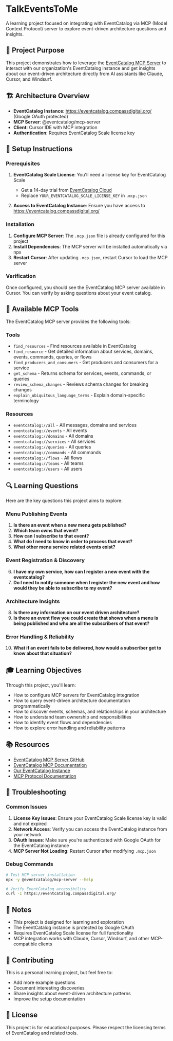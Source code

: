# TalkEventsToMe

A learning project focused on integrating with EventCatalog via MCP (Model Context Protocol) server to explore event-driven architecture questions and insights.

## 🎯 Project Purpose

This project demonstrates how to leverage the [EventCatalog MCP Server](https://github.com/event-catalog/mcp-server) to interact with our organization's EventCatalog instance and get insights about our event-driven architecture directly from AI assistants like Claude, Cursor, and Windsurf.

## 🏗️ Architecture Overview

- **EventCatalog Instance**: https://eventcatalog.compassdigital.org/ (Google OAuth protected)
- **MCP Server**: @eventcatalog/mcp-server
- **Client**: Cursor IDE with MCP integration
- **Authentication**: Requires EventCatalog Scale license key

## 🚀 Setup Instructions

### Prerequisites

1. **EventCatalog Scale License**: You'll need a license key for EventCatalog Scale
   - Get a 14-day trial from [EventCatalog Cloud](https://eventcatalog.dev)
   - Replace `YOUR_EVENTCATALOG_SCALE_LICENSE_KEY` in `.mcp.json`

2. **Access to EventCatalog Instance**: Ensure you have access to https://eventcatalog.compassdigital.org/

### Installation

1. **Configure MCP Server**: The `.mcp.json` file is already configured for this project
2. **Install Dependencies**: The MCP server will be installed automatically via npx
3. **Restart Cursor**: After updating `.mcp.json`, restart Cursor to load the MCP server

### Verification

Once configured, you should see the EventCatalog MCP server available in Cursor. You can verify by asking questions about your event catalog.

## 🤖 Available MCP Tools

The EventCatalog MCP server provides the following tools:

### Tools
- `find_resources` - Find resources available in EventCatalog
- `find_resource` - Get detailed information about services, domains, events, commands, queries, or flows
- `find_producers_and_consumers` - Get producers and consumers for a service
- `get_schema` - Returns schema for services, events, commands, or queries
- `review_schema_changes` - Reviews schema changes for breaking changes
- `explain_ubiquitous_language_terms` - Explain domain-specific terminology

### Resources
- `eventcatalog://all` - All messages, domains and services
- `eventcatalog://events` - All events
- `eventcatalog://domains` - All domains
- `eventcatalog://services` - All services
- `eventcatalog://queries` - All queries
- `eventcatalog://commands` - All commands
- `eventcatalog://flows` - All flows
- `eventcatalog://teams` - All teams
- `eventcatalog://users` - All users

## 🔍 Learning Questions

Here are the key questions this project aims to explore:

### Menu Publishing Events
1. **Is there an event when a new menu gets published?**
2. **Which team owns that event?**
3. **How can I subscribe to that event?**
4. **What do I need to know in order to process that event?**
5. **What other menu service related events exist?**

### Event Registration & Discovery
6. **I have my own service, how can I register a new event with the eventcatalog?**
7. **Do I need to notify someone when I register the new event and how would they be able to subscribe to my event?**

### Architecture Insights
8. **Is there any information on our event driven architecture?**
9. **Is there an event flow you could create that shows when a menu is being published and who are all the subscribers of that event?**

### Error Handling & Reliability
10. **What if an event fails to be delivered, how would a subscriber get to know about that situation?**

## 🎓 Learning Objectives

Through this project, you'll learn:

- How to configure MCP servers for EventCatalog integration
- How to query event-driven architecture documentation programmatically
- How to discover events, schemas, and relationships in your architecture
- How to understand team ownership and responsibilities
- How to identify event flows and dependencies
- How to explore error handling and reliability patterns

## 📚 Resources

- [EventCatalog MCP Server GitHub](https://github.com/event-catalog/mcp-server)
- [EventCatalog MCP Documentation](https://www.eventcatalog.dev/docs/development/developer-tools/mcp-server/introduction)
- [Our EventCatalog Instance](https://eventcatalog.compassdigital.org/)
- [MCP Protocol Documentation](https://modelcontextprotocol.io/)

## 🔧 Troubleshooting

### Common Issues

1. **License Key Issues**: Ensure your EventCatalog Scale license key is valid and not expired
2. **Network Access**: Verify you can access the EventCatalog instance from your network
3. **OAuth Issues**: Make sure you're authenticated with Google OAuth for the EventCatalog instance
4. **MCP Server Not Loading**: Restart Cursor after modifying `.mcp.json`

### Debug Commands

```bash
# Test MCP server installation
npx -y @eventcatalog/mcp-server --help

# Verify EventCatalog accessibility
curl -I https://eventcatalog.compassdigital.org/
```

## 📝 Notes

- This project is designed for learning and exploration
- The EventCatalog instance is protected by Google OAuth
- Requires EventCatalog Scale license for full functionality
- MCP integration works with Claude, Cursor, Windsurf, and other MCP-compatible clients

## 🤝 Contributing

This is a personal learning project, but feel free to:
- Add more example questions
- Document interesting discoveries
- Share insights about event-driven architecture patterns
- Improve the setup documentation

## 📄 License

This project is for educational purposes. Please respect the licensing terms of EventCatalog and related tools.


<!---
chiefnamingofficer/chiefnamingofficer is a ✨ special ✨ repository because its `README.md` (this file) appears on your GitHub profile.
You can click the Preview link to take a look at your changes.
--->
